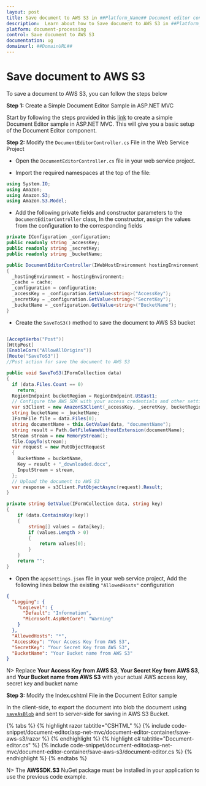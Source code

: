 ```yaml
---
layout: post
title: Save document to AWS S3 in ##Platform_Name## Document editor control | Syncfusion
description:  Learn about how to Save document to AWS S3 in ##Platform_Name## Document editor of Syncfusion Essential JS 2 and more details.
platform: document-processing
control: Save document to AWS S3
documentation: ug
domainurl: ##DomainURL##
---
```


# Save document to AWS S3

To save a document to AWS S3, you can follow the steps below


**Step 1:** Create a Simple Document Editor Sample in ASP.NET MVC

Start by following the steps provided in this [link](../getting-started) to create a simple Document Editor sample in ASP.NET MVC. This will give you a basic setup of the Document Editor component. 


**Step 2:** Modify the `DocumentEditorController.cs` File in the Web Service Project

* Open the `DocumentEditorController.cs` file in your web service project.

* Import the required namespaces at the top of the file:

```csharp
using System.IO;
using Amazon;
using Amazon.S3;
using Amazon.S3.Model;
```

* Add the following private fields and constructor parameters to the `DocumentEditorController` class, In the constructor, assign the values from the configuration to the corresponding fields

```csharp
private IConfiguration _configuration;
public readonly string _accessKey;
public readonly string _secretKey;
public readonly string _bucketName;

public DocumentEditorController(IWebHostEnvironment hostingEnvironment, IMemoryCache cache, IConfiguration configuration)
{
  _hostingEnvironment = hostingEnvironment;
  _cache = cache;
  _configuration = configuration;
  _accessKey = _configuration.GetValue<string>("AccessKey");
  _secretKey = _configuration.GetValue<string>("SecretKey");
  _bucketName = _configuration.GetValue<string>("BucketName");
}
```

* Create the `SaveToS3()` method to save the document to AWS S3 bucket

```csharp

[AcceptVerbs("Post")]
[HttpPost]
[EnableCors("AllowAllOrigins")]
[Route("SaveToS3")]
//Post action for save the document to AWS S3

public void SaveToS3(IFormCollection data)
{
  if (data.Files.Count == 0)
    return;
  RegionEndpoint bucketRegion = RegionEndpoint.USEast1;
  // Configure the AWS SDK with your access credentials and other settings
  var s3Client = new AmazonS3Client(_accessKey, _secretKey, bucketRegion);
  string bucketName = _bucketName;
  IFormFile file = data.Files[0];
  string documentName = this.GetValue(data, "documentName");
  string result = Path.GetFileNameWithoutExtension(documentName);
  Stream stream = new MemoryStream();
  file.CopyTo(stream);
  var request = new PutObjectRequest
  {
    BucketName = bucketName,
    Key = result + "_downloaded.docx",
    InputStream = stream,
  };
  // Upload the document to AWS S3
  var response = s3Client.PutObjectAsync(request).Result;
}

private string GetValue(IFormCollection data, string key)
{
    if (data.ContainsKey(key))
    {
        string[] values = data[key];
        if (values.Length > 0)
        {
            return values[0];
        }
    }
    return "";
}
```

* Open the `appsettings.json` file in your web service project, Add the following lines below the existing `"AllowedHosts"` configuration

```json
{
  "Logging": {
    "LogLevel": {
      "Default": "Information",
      "Microsoft.AspNetCore": "Warning"
    }
  },
  "AllowedHosts": "*",
  "AccessKey": "Your Access Key from AWS S3",
  "SecretKey": "Your Secret Key from AWS S3",
  "BucketName": "Your Bucket name from AWS S3"
}
```

N> Replace **Your Access Key from AWS S3**, **Your Secret Key from AWS S3**, and **Your Bucket name from AWS S3** with your actual AWS access key, secret key and bucket name

**Step 3:**  Modify the Index.cshtml File in the Document Editor sample

In the client-side, to export the document into blob the document using [`saveAsBlob`](https://ej2.syncfusion.com/aspnetmvc/documentation/api/document-editor#saveAsBlob) and sent to server-side for saving in AWS S3 Bucket.


{% tabs %}
{% highlight razor tabtitle="CSHTML" %}
{% include code-snippet/document-editor/asp-net-mvc/document-editor-container/save-aws-s3/razor %}
{% endhighlight %}
{% highlight c# tabtitle="Document-editor.cs" %}
{% include code-snippet/document-editor/asp-net-mvc/document-editor-container/save-aws-s3/document-editor.cs %}
{% endhighlight %}
{% endtabs %}

N> The **AWSSDK.S3** NuGet package must be installed in your application to use the previous code example.
